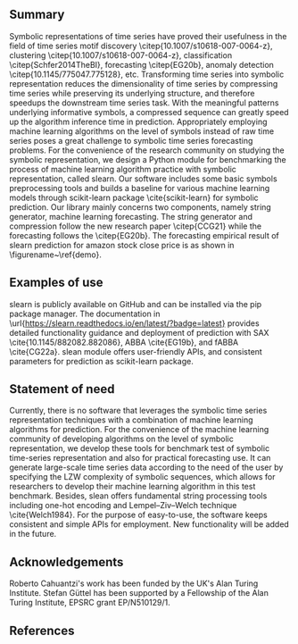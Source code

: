 

## Summary

Symbolic representations of time series have proved their usefulness in the field of time series motif discovery \citep{10.1007/s10618-007-0064-z}, clustering \citep{10.1007/s10618-007-0064-z}, classification \citep{Schfer2014TheBI}, forecasting \citep{EG20b}, anomaly detection \citep{10.1145/775047.775128}, etc. Transforming time series into symbolic representation reduces the dimensionality of time series by compressing time series while preserving its underlying structure, and therefore speedups the downstream time series task. With the meaningful patterns underlying informative symbols, a compressed sequence can greatly speed up the algorithm inference time in prediction. Appropriately employing machine learning algorithms on the level of symbols instead of raw time series poses a great challenge to symbolic time series forecasting problems. For the convenience of the research community on studying the symbolic representation, we design a Python module for benchmarking the process of machine learning algorithm practice with symbolic representation, called slearn.  Our software includes some basic symbols preprocessing tools and builds a baseline for various machine learning models through scikit-learn package \cite{scikit-learn} for symbolic prediction. Our library mainly concerns two components, namely string generator, machine learning forecasting. The string generator and compression follow the new research paper \citep{CCG21} while the forecasting follows the \citep{EG20b}. The forecasting empirical result of slearn prediction for amazon stock close price is as shown in \figurename~\ref{demo}.

## Examples of use

slearn is publicly available on GitHub and can be installed via the pip package manager. The documentation in \url{https://slearn.readthedocs.io/en/latest/?badge=latest} provides detailed functionality guidance and deployment of prediction with SAX \cite{10.1145/882082.882086}, ABBA \cite{EG19b}, and fABBA \cite{CG22a}. slean module offers user-friendly APIs, and consistent parameters for prediction as scikit-learn package.

## Statement of need

Currently, there is no software that leverages the symbolic time series representation techniques with a combination of machine learning algorithms for prediction. For the convenience of the machine learning community of developing algorithms on the level of symbolic representation, we develop these tools for benchmark test of symbolic time-series representation and also for practical forecasting use. It can generate large-scale time series data according to the need of the user by specifying the LZW complexity of symbolic sequences, which allows for researchers to develop their machine learning algorithm in this test benchmark. Besides, slean offers fundamental string processing tools including one-hot encoding and Lempel–Ziv–Welch technique \cite{Welch1984}. For the purpose of easy-to-use, the software keeps consistent and simple APIs for employment. New functionality will be added in the future.


## Acknowledgements

Roberto Cahuantzi's work has been funded by the UK's Alan Turing Institute. Stefan Güttel has been supported by a Fellowship of the Alan Turing Institute, EPSRC grant EP/N510129/1.


## References
